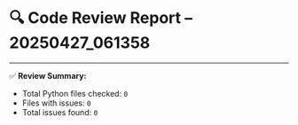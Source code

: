 # 🔍 Code Review Report – 20250427_061358

---

✅ **Review Summary:**
- Total Python files checked: `0`
- Files with issues: `0`
- Total issues found: `0`
